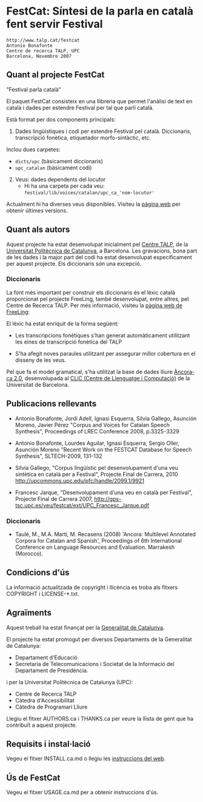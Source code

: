 # FestCat: Síntesi de la parla en català fent servir Festival

    http://www.talp.cat/festcat
    Antonio Bonafonte
    Centre de recerca TALP, UPC
    Barcelona, Novembre 2007


## Quant al projecte FestCat
 
"Festival parla català"

El paquet FestCat consisteix en una llibreria que permet l'anàlisi de text
en català  i dades per estendre Festival per tal que parli català. 

Està format per dos components principals:

1. Dades lingüístiques i codi per estendre Festival pel català.
   Diccionaris, transcripció fonètica, etiquetador morfo-sintàctic, etc.

  Inclou dues carpetes:
   - `dicts/upc` (bàsicament diccionaris)
   - `upc_catalan` (bàsicament codi)

2. Veus: dades dependents del locutor 
   - Hi ha una carpeta per cada veu: `festival/lib/voices/catalan/upc_ca_'nom-locutor'`

Actualment hi ha diverses veus disponibles.
Visiteu la [pàgina web](http://www.talp.cat/festcat) per obtenir últimes versions. 

## Quant als autors

Aquest projecte ha estat desenvolupat inicialment pel [Centre TALP](http://www.talp.cat),
de la [Universitat Politècnica de Catalunya](http://www.upc.edu), a Barcelona.
Les gravacions, bona part de les dades i la major part del codi ha estat desenvolupat 
específicament per aquest projecte. Els diccionaris són una excepció.

### Diccionaris

La font més important per construir els diccionaris és el lèxic català
proporcionat pel projecte FreeLing, també desenvolupat, entre altres,
pel Centre de Recerca TALP. Per més informació, visiteu la 
[pàgina web de FreeLing](http://nlp.lsi.upc.edu/freeling/):

El lèxic ha estat enriquit de la forma següent:
 - Les transcripcions fonètiques s'han generat automàticament utilitzant
   les eines de transcripció fonètica del TALP

 - S'ha afegit noves paraules utilitzant per assegurar millor cobertura en 
   el disseny de les veus.

Pel que fa el model gramatical, s'ha utilitzat la base de dades lliure
[Àncora-ca 2.0](http://clic.ub.edu/ancora/), desenvolupada al 
[CLiC (Centre de Llenguatge i Computació)](http://clic.ub.edu/)
de la Universitat de Barcelona.


## Publicacions rellevants

 * Antonio Bonafonte, Jordi Adell, Ignasi Esquerra, Silvia Gallego, Asunción Moreno, Javier Pérez
   "Corpus and Voices for Catalan Speech Synthesis", Proceedings of LREC Conference 2008, p.3325-3329

 * Antonio Bonafonte, Lourdes Aguilar, Ignasi Esquerra, Sergio Oller, Asunción Moreno
   "Recent Work on the FESTCAT Database for Speech Synthesis", SLTECH-2009, 131-132

 * Sílvia Gallego, "Corpus lingüístic pel desenvolupament d'una veu sintètica en català per a Festival",
   Projecte Final de Carrera, 2010 http://upcommons.upc.edu/pfc/handle/2099.1/9921

 * Francesc Jarque, "Desenvolupament d'una veu en català per Festival", Projecte Final de Carrera 2007, 
   http://gps-tsc.upc.es/veu/festcat/ext/UPC_Francesc_Jarque.pdf

### Diccionaris

 * Taulé, M., M.A. Martí, M. Recasens (2008) 'Ancora: Multilevel Annotated Corpora for Catalan and Spanish', 
   Proceedings of 6th International Conference on Language Resources and Evaluation. Marrakesh (Morocco). 

## Condicions d'ús
La informació actualitzada de copyright i llicència es troba als fitxers
COPYRIGHT i LICENSE-*.txt.

## Agraïments
Aquest treball ha estat finançat per la [Generalitat de Catalunya](http://www.gencat.cat).

El projecte ha estat promogut per diversos Departaments de la Generalitat 
de Catalunya:

  - Departament d'Educació
  - Secretaria de Telecomunicacions i Societat de la Informació 
    del Departament de Presidència. 

i per la Universitat Politècnica de Catalunya (UPC):

  - Centre de Recerca TALP
  - Càtedra d'Accessibilitat
  - Càtedra de Programari Lliure


Llegiu el fitxer AUTHORS.ca i THANKS.ca per veure la llista de gent que ha contribuït a 
aquest projecte.

## Requisits i instal·lació
Vegeu el fitxer INSTALL.ca.md o llegiu les 
[instruccions del web](http://www.talp.upc.edu/festcat/install.php).

## Ús de FestCat
Vegeu el fitxer USAGE.ca.md per a obtenir instruccions d'ús.

